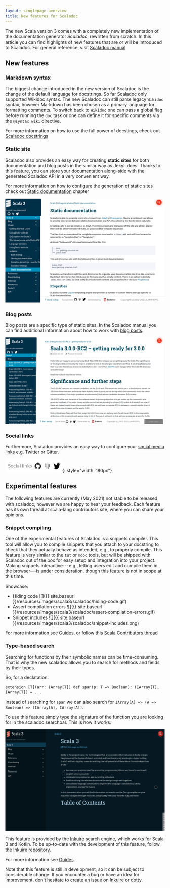 ```yaml
---
layout: singlepage-overview
title: New features for Scaladoc
---
```


The new Scala version 3 comes with a completely new implementation of the documentation generator _Scaladoc_, rewritten from scratch. 
In this article you can find highlights of new features that are or will be introduced to Scaladoc.
For general reference, visit [Scaladoc manual](https://dotty.epfl.ch/docs/usage/scaladoc/)

## New features

### Markdown syntax

The biggest change introduced in the new version of Scaladoc is the change of the default language for docstrings. So far Scaladoc only supported Wikidoc syntax.
The new Scaladoc can still parse legacy `Wikidoc` syntax, however Markdown has been chosen as a primary language for formatting comments.
To switch back to `Wikidoc` one can pass a global flag before running the `doc` task or one can define it for specific comments via the `@syntax wiki` directive.

For more information on how to use the full power of docstings, check out [Scaladoc docstrings][scaladoc-docstrings]


### Static site

Scaladoc also provides an easy way for creating **static sites** for both documentation and blog posts in the similar way as Jekyll does.
Thanks to this feature, you can store your documentation along-side with the generated Scaladoc API in a very convenient way.

For more information on how to configure the generation of static sites check out [Static documentation][static-documentation] chapter

![](../resources/images/scala3/scaladoc/static-site.png)

### Blog posts

Blog posts are a specific type of static sites. In the Scaladoc manual you can find additional information about how to work with [blog posts][built-in-blog].

![](../resources/images/scala3/scaladoc/blog-post.png)

### Social links

Furthermore, Scaladoc provides an easy way to configure your [social media links][social-links] e.g. Twitter or Gitter.

![](../resources/images/scala3/scaladoc/social-links.png){: style="width: 180px"}

## Experimental features

The following features are currently (May 2021) not stable to be released with scaladoc, however we are happy to hear your feedback. Each feature has its own thread at scala-lang contributors site, where you can share your opinions.

### Snippet compiling

One of the experimental features of Scaladoc is a snippets compiler. This tool will allow you to compile snippets that you attach to your docstring
to check that they actually behave as intended, e.g., to properly compile. This feature is very similar to the `tut` or `mdoc` tools, 
but will be shipped with Scaladoc out of the box for easy setup and integration into your project. Making snippets interactive---e.g., letting users edit and compile them in the browser---is under consideration, though this feature is not in scope at this time.

Showcase:
* Hiding code ![]({{ site.baseurl }}/resources/images/scala3/scaladoc/hiding-code.gif)
* Assert compilation errors ![]({{ site.baseurl }}/resources/images/scala3/scaladoc/assert-compilation-errors.gif)
* Snippet includes ![]({{ site.baseurl }}/resources/images/scala3/scaladoc/snippet-includes.png)

For more information see [Guides](/scala3/guides/scaladoc/snippet-compiler.html), or follow this [Scala Contributors thread](https://contributors.scala-lang.org/t/snippet-validation-in-scaladoc-for-scala-3/4976)

### Type-based search

Searching for functions by their symbolic names can be time-consuming.
That is why the new scaladoc allows you to search for methods and fields by their types.


So, for a declatation:
```
extension [T](arr: IArray[T]) def span(p: T => Boolean): (IArray[T], IArray[T]) = ...
```
Instead of searching for `span` we can also search for `IArray[A] => (A => Boolean) => (IArray[A], IArray[A])`.

To use this feature simply type the signature of the function you are looking for in the scaladoc searchbar. This is how it works:

![](../resources/images/scala3/scaladoc/inkuire-1.0.0-M2_js_flatMap.gif)

This feature is provided by the [Inkuire](https://github.com/VirtusLab/Inkuire) search engine, which works for Scala 3 and Kotlin. To be up-to-date with the development of this feature, follow the [Inkuire repository](https://github.com/VirtusLab/Inkuire).

For more information see [Guides](/scala3/guides/scaladoc/search-engine.html)

Note that this feature is still in development, so it can be subject to considerable change.
If you encounter a bug or have an idea for improvement, don't hesitate to create an issue on [Inkuire](https://github.com/VirtusLab/Inkuire/issues/new) or [dotty](https://github.com/lampepfl/dotty/issues/new).

[scaladoc-docstrings]: https://dotty.epfl.ch/docs/usage/scaladoc/scaladocDocstrings.html
[static-documentation]: https://dotty.epfl.ch/docs/usage/scaladoc/staticSite.html
[built-in-blog]: https://dotty.epfl.ch/docs/usage/scaladoc/blog.html
[social-links]: https://dotty.epfl.ch/docs/usage/scaladoc/settings.html#-social-links
